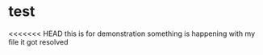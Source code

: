 # test
<<<<<<< HEAD
this is for demonstration
 something is happening with my file
 it got resolved


